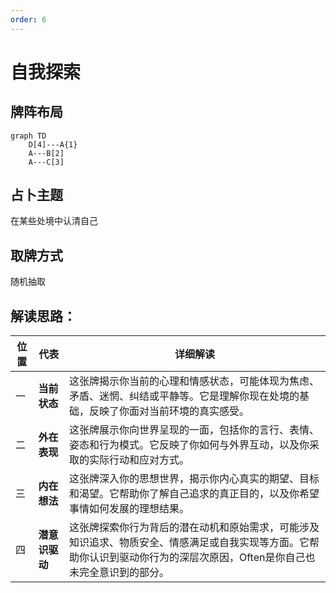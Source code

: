 ```yaml
---
order: 6
---
```


# 自我探索

## 牌阵布局
```mermaid
graph TD
    D[4]---A{1}
    A---B[2]
    A---C[3]
```


## 占卜主题
在某些处境中认清自己

## 取牌方式
随机抽取

## 解读思路：

| 位置 | 代表           | 详细解读                                                                                                                                                                  |
| ---- | -------------- | ------------------------------------------------------------------------------------------------------------------------------------------------------------------------- |
| 一   | **当前状态**   | 这张牌揭示你当前的心理和情感状态，可能体现为焦虑、矛盾、迷惘、纠结或平静等。它是理解你现在处境的基础，反映了你面对当前环境的真实感受。                                    |
| 二   | **外在表现**   | 这张牌展示你向世界呈现的一面，包括你的言行、表情、姿态和行为模式。它反映了你如何与外界互动，以及你采取的实际行动和应对方式。                                              |
| 三   | **内在想法**   | 这张牌深入你的思想世界，揭示你内心真实的期望、目标和渴望。它帮助你了解自己追求的真正目的，以及你希望事情如何发展的理想结果。                                              |
| 四   | **潜意识驱动** | 这张牌探索你行为背后的潜在动机和原始需求，可能涉及知识追求、物质安全、情感满足或自我实现等方面。它帮助你认识到驱动你行为的深层次原因，Often是你自己也未完全意识到的部分。 |

